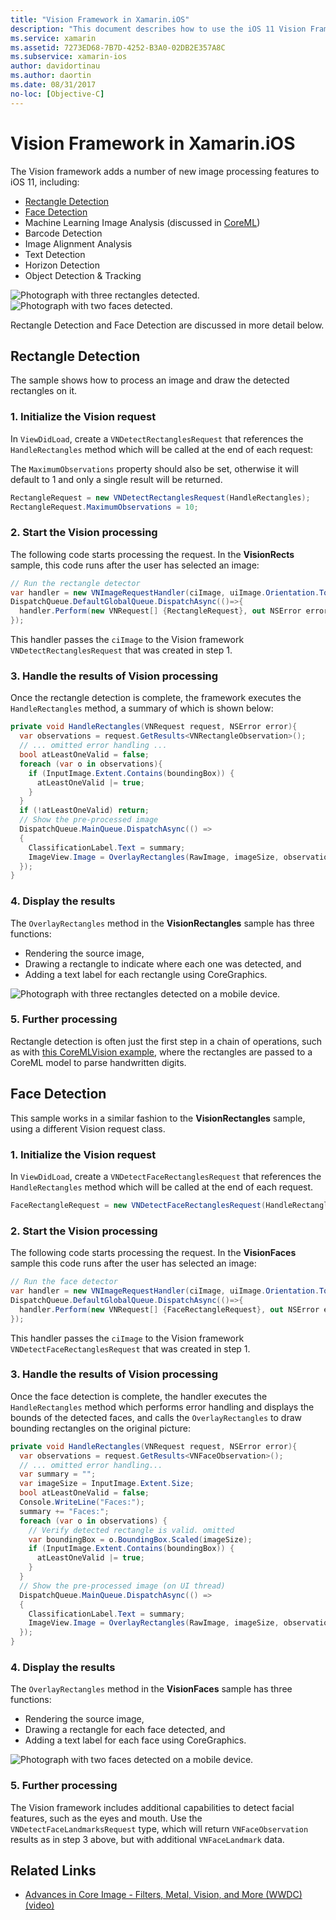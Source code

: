 ```yaml
---
title: "Vision Framework in Xamarin.iOS"
description: "This document describes how to use the iOS 11 Vision Framework in Xamarin.iOS. Specifically, it discusses rectangle detection and face detection."
ms.service: xamarin
ms.assetid: 7273ED68-7B7D-4252-B3A0-02DB2E357A8C
ms.subservice: xamarin-ios
author: davidortinau
ms.author: daortin
ms.date: 08/31/2017
no-loc: [Objective-C]
---
```


# Vision Framework in Xamarin.iOS

The Vision framework adds a number of new image processing features to iOS 11,
including:

- [Rectangle Detection](#rectangles)
- [Face Detection](#faces)
- Machine Learning Image Analysis (discussed in [CoreML](~/ios/platform/introduction-to-ios11/coreml.md))
- Barcode Detection
- Image Alignment Analysis
- Text Detection
- Horizon Detection
- Object Detection & Tracking

![Photograph with three rectangles detected.](vision-images/found-rectangles-tiny.png) ![Photograph with two faces detected.](vision-images/xamarin-home-faces-tiny.png)

Rectangle Detection and Face Detection are discussed in more detail below.

<a name="rectangles"></a>

## Rectangle Detection

The sample shows how to process an image and draw the detected rectangles on it.

### 1. Initialize the Vision request

In `ViewDidLoad`, create a `VNDetectRectanglesRequest` that references
the `HandleRectangles` method which will be called at the end of each request:

The `MaximumObservations` property should also be set, otherwise it will default to 1 and only a single result will be returned.

```csharp
RectangleRequest = new VNDetectRectanglesRequest(HandleRectangles);
RectangleRequest.MaximumObservations = 10;
```

### 2. Start the Vision processing

The following code starts processing the request. In the **VisionRects** sample, this code runs after the user has selected an image:

```csharp
// Run the rectangle detector
var handler = new VNImageRequestHandler(ciImage, uiImage.Orientation.ToCGImagePropertyOrientation(), new VNImageOptions());
DispatchQueue.DefaultGlobalQueue.DispatchAsync(()=>{
  handler.Perform(new VNRequest[] {RectangleRequest}, out NSError error);
});
```

This handler passes the `ciImage` to the Vision framework `VNDetectRectanglesRequest` that was created in step 1.

### 3. Handle the results of Vision processing

Once the rectangle detection is complete, the framework executes the `HandleRectangles` method,
a summary of which is shown below:

```csharp
private void HandleRectangles(VNRequest request, NSError error){
  var observations = request.GetResults<VNRectangleObservation>();
  // ... omitted error handling ...
  bool atLeastOneValid = false;
  foreach (var o in observations){
    if (InputImage.Extent.Contains(boundingBox)) {
      atLeastOneValid |= true;
    }
  }
  if (!atLeastOneValid) return;
  // Show the pre-processed image
  DispatchQueue.MainQueue.DispatchAsync(() =>
  {
    ClassificationLabel.Text = summary;
    ImageView.Image = OverlayRectangles(RawImage, imageSize, observations);
  });
}
```

### 4. Display the results

The `OverlayRectangles` method in the **VisionRectangles** sample has three functions:

- Rendering the source image,
- Drawing a rectangle to indicate where each one was detected, and
- Adding a text label for each rectangle using CoreGraphics.

![Photograph with three rectangles detected on a mobile device.](vision-images/found-rectangles-phone-sml.png)

### 5. Further processing

Rectangle detection is often just the first step in a chain of operations,
such as with [this CoreMLVision example](~/ios/platform/introduction-to-ios11/coreml.md#coremlvision),
where the rectangles are passed to a CoreML model to parse handwritten digits.

<a name="faces"></a>

## Face Detection

This sample works in a similar fashion to the **VisionRectangles** sample, using a different Vision request class.

### 1. Initialize the Vision request

In `ViewDidLoad`, create a `VNDetectFaceRectanglesRequest` that references the `HandleRectangles` method which will be called at the end of each request.

```csharp
FaceRectangleRequest = new VNDetectFaceRectanglesRequest(HandleRectangles);
```

### 2. Start the Vision processing

The following code starts processing the request. In the **VisionFaces** sample this code runs after the user has selected an image:

```csharp
// Run the face detector
var handler = new VNImageRequestHandler(ciImage, uiImage.Orientation.ToCGImagePropertyOrientation(), new VNImageOptions());
DispatchQueue.DefaultGlobalQueue.DispatchAsync(()=>{
  handler.Perform(new VNRequest[] {FaceRectangleRequest}, out NSError error);
});
```

This handler passes the `ciImage` to the Vision framework `VNDetectFaceRectanglesRequest` that was created in step 1.

### 3. Handle the results of Vision processing

Once the face detection is complete, the handler executes the `HandleRectangles` method
which performs error handling and displays the bounds of the detected faces, and calls the
`OverlayRectangles` to draw bounding rectangles on the original picture:

```csharp
private void HandleRectangles(VNRequest request, NSError error){
  var observations = request.GetResults<VNFaceObservation>();
  // ... omitted error handling...
  var summary = "";
  var imageSize = InputImage.Extent.Size;
  bool atLeastOneValid = false;
  Console.WriteLine("Faces:");
  summary += "Faces:";
  foreach (var o in observations) {
    // Verify detected rectangle is valid. omitted
    var boundingBox = o.BoundingBox.Scaled(imageSize);
    if (InputImage.Extent.Contains(boundingBox)) {
      atLeastOneValid |= true;
    }
  }
  // Show the pre-processed image (on UI thread)
  DispatchQueue.MainQueue.DispatchAsync(() =>
  {
    ClassificationLabel.Text = summary;
    ImageView.Image = OverlayRectangles(RawImage, imageSize, observations);
  });
}
```

### 4. Display the results

The `OverlayRectangles` method in the **VisionFaces** sample has three functions:

- Rendering the source image,
- Drawing a rectangle for each face detected, and
- Adding a text label for each face using CoreGraphics.

![Photograph with two faces detected on a mobile device.](vision-images/found-faces-phone-sml.png)

### 5. Further processing

The Vision framework includes additional capabilities to detect
facial features, such as the eyes and mouth. Use the
`VNDetectFaceLandmarksRequest` type, which will return
`VNFaceObservation` results as in step 3 above, but with additional
`VNFaceLandmark` data.

## Related Links

- [Advances in Core Image - Filters, Metal, Vision, and More (WWDC) (video)](https://developer.apple.com/videos/play/wwdc2017/510/)
